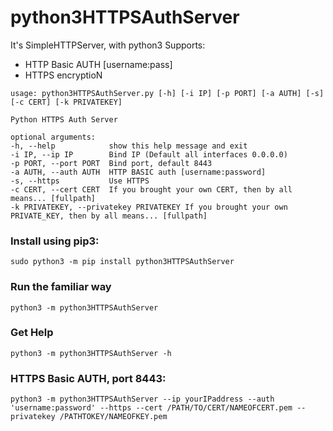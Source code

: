 # python3HTTPSAuthServer
It's SimpleHTTPServer, with python3
Supports:
  - HTTP Basic AUTH   [username:pass]
  - HTTPS encryptioN


`usage: python3HTTPSAuthServer.py [-h] [-i IP] [-p PORT] [-a AUTH] [-s] [-c CERT] [-k PRIVATEKEY]`  
  
`Python HTTPS Auth Server`  
  
`optional arguments:`    
`-h, --help            show this help message and exit`  
`-i IP, --ip IP        Bind IP (Default all interfaces 0.0.0.0)`  
`-p PORT, --port PORT  Bind port, default 8443`  
`-a AUTH, --auth AUTH  HTTP BASIC auth [username:password]`  
`-s, --https           Use HTTPS`  
`-c CERT, --cert CERT  If you brought your own CERT, then by all means... [fullpath]`  
`-k PRIVATEKEY, --privatekey PRIVATEKEY If you brought your own PRIVATE_KEY, then by all means... [fullpath]`  
   
  
### Install using pip3:
`sudo python3 -m pip install python3HTTPSAuthServer`  

### Run the familiar way
`python3 -m python3HTTPSAuthServer`  

### Get Help
`python3 -m python3HTTPSAuthServer -h`  

### HTTPS Basic AUTH, port 8443:
`python3 -m python3HTTPSAuthServer --ip yourIPaddress --auth 'username:password' --https --cert /PATH/TO/CERT/NAMEOFCERT.pem --privatekey /PATHTOKEY/NAMEOFKEY.pem`





